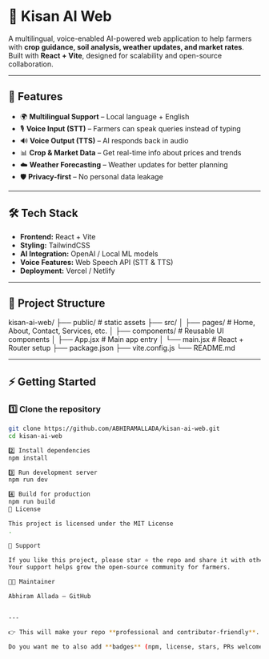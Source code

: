 # 🌱 Kisan AI Web

A multilingual, voice-enabled AI-powered web application to help farmers with **crop guidance, soil analysis, weather updates, and market rates**.  
Built with **React + Vite**, designed for scalability and open-source collaboration.  

---

## 🚀 Features
- 🌍 **Multilingual Support** – Local language + English
- 🎙 **Voice Input (STT)** – Farmers can speak queries instead of typing
- 🔊 **Voice Output (TTS)** – AI responds back in audio
- 📊 **Crop & Market Data** – Get real-time info about prices and trends
- ☁️ **Weather Forecasting** – Weather updates for better planning
- 🛡 **Privacy-first** – No personal data leakage

---

## 🛠️ Tech Stack
- **Frontend:** React + Vite
- **Styling:** TailwindCSS
- **AI Integration:** OpenAI / Local ML models
- **Voice Features:** Web Speech API (STT & TTS)
- **Deployment:** Vercel / Netlify

---

## 📂 Project Structure
kisan-ai-web/
├── public/ # static assets
├── src/
│ ├── pages/ # Home, About, Contact, Services, etc.
│ ├── components/ # Reusable UI components
│ ├── App.jsx # Main app entry
│ └── main.jsx # React + Router setup
├── package.json
├── vite.config.js
└── README.md


---

## ⚡ Getting Started

### 1️⃣ Clone the repository
```bash
git clone https://github.com/ABHIRAMALLADA/kisan-ai-web.git
cd kisan-ai-web

2️⃣ Install dependencies
npm install

3️⃣ Run development server
npm run dev

4️⃣ Build for production
npm run build
📜 License

This project is licensed under the MIT License
.

🌟 Support

If you like this project, please star ⭐ the repo and share it with others.
Your support helps grow the open-source community for farmers.

👨‍💻 Maintainer

Abhiram Allada – GitHub


---

👉 This will make your repo **professional and contributor-friendly**.  

Do you want me to also add **badges** (npm, license, stars, PRs welcome) at the top of the README for a cooler
